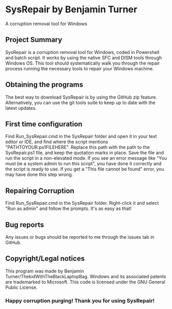 # SysRepair by Benjamin Turner
A corruption removal tool for Windows


## Project Summary

SysRepair is a corruption removal tool for Windows, coded in Powershell and batch script. It works by using the native SFC and DISM tools through Windows OS. This tool should systematically walk you through the repair process running the necessary tools to repair your Windows machine.

## Obtaining the programs

The best way to download SysRepair is by using the GitHub zip feature. Alternatively, you can use the git tools suite to keep up to date with the latest updates.


## First time configuration

Find Run_SysRepair.cmd in the SysRepair folder and open it in your text editor or IDE, and find where the script mentions "PATHTOYOUR.ps1FILEHERE". Replace this path with the path to the SysRepair.ps1 file, and keep the quotation marks in place. 
Save the file and run the script in a non-elevated mode. If you see an error message like "You must be a system admin to run this script", you have done it correctly and the script is ready to use. If you get a "This file cannot be found" error, you may have done this step wrong.


## Repairing Corruption

Find Run_SysRepair.cmd in the SysRepair folder. Right-click it and select "Run as admin" and follow the prompts. It's as easy as that!


## Bug reports

Any issues or bugs should be reported to me through the issues tab in GitHub.


## Copyright/Legal notices

This program was made by Benjamin Turner/ThekidWithTheBlackLaptopBag. Windows and its associated patents are trademarked to Microsoft. This code is licensed under the GNU General Public License.

### Happy corruption purging! Thank you for using SysRepair! 

